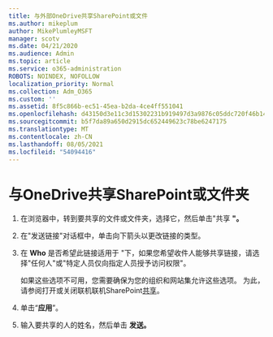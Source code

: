 ```yaml
---
title: 与外部OneDrive共享SharePoint或文件
ms.author: mikeplum
author: MikePlumleyMSFT
manager: scotv
ms.date: 04/21/2020
ms.audience: Admin
ms.topic: article
ms.service: o365-administration
ROBOTS: NOINDEX, NOFOLLOW
localization_priority: Normal
ms.collection: Adm_O365
ms.custom: ''
ms.assetid: 8f5c866b-ec51-45ea-b2da-4ce4ff551041
ms.openlocfilehash: d43150d3e11c3d15302231b919497d3a9876c05ddc720f46b1428d1f6f09eeb3
ms.sourcegitcommit: b5f7da89a650d2915dc652449623c78be6247175
ms.translationtype: MT
ms.contentlocale: zh-CN
ms.lasthandoff: 08/05/2021
ms.locfileid: "54094416"
---
```

# <a name="share-a-onedrive-or-sharepoint-file-or-folder-with-external-users"></a>与OneDrive共享SharePoint或文件夹

1. 在浏览器中，转到要共享的文件或文件夹，选择它，然后单击"共享 **"。**
    
2. 在"发送链接"对话框中，单击向下箭头以更改链接的类型。
    
3. 在 **Who** 是否希望此链接适用于 "下，如果您希望收件人能够共享链接，请选择"任何人"或"特定人员仅向指定人员授予访问权限"。 
    
    如果这些选项不可用，您需要确保为您的组织和网站集允许这些选项。 为此，请参阅打开或关闭联机联机SharePoint[共享](https://go.microsoft.com/fwlink/?linkid=866426)。
    
4. 单击“**应用**”。
    
5. 输入要共享的人的姓名，然后单击 **发送。**
    

